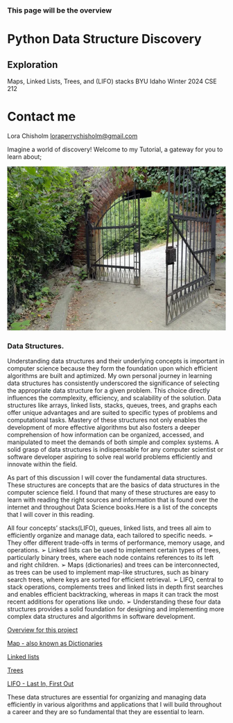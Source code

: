 ### This page will be the overview

# Python Data Structure Discovery

## Exploration

Maps, Linked Lists, Trees, and (LIFO) stacks
BYU Idaho Winter 2024
CSE 212

# Contact me

Lora Chisholm
loraperrychisholm@gmail.com

Imagine a world of discovery!
Welcome to my Tutorial, a gateway for you to learn about;

![Linked list](gateway.jpg "Linked Lists")

### Data Structures.

Understanding data structures and their underlying concepts is important in computer science because they form the foundation upon which efficient algorithms are built and aptimized. My own personal journey in learning data structures has consistently underscored the significance of selecting the appropriate data structure for a given problem. This choice directly influences the commplexity, efficiency, and scalability of the solution. Data structures like arrays, linked lists, stacks, queues, trees, and graphs each offer unique advantages and are suited to specific types of problems and computational tasks. Mastery of these structures not only enables the development of more effective algorithms but also fosters a deeper comprehension of how information can be organized, accessed, and manipulated to meet the demands of both simple and complex systems. A solid grasp of data structures is indispensable for any computer scientist or software developer aspiring to solve real world problems efficiently and innovate within the field.

As part of this discussion I will cover the fundamental data structures. These structures are concepts that are the basics of data structures in the computer science field. I found that many of these structures are easy to learn with reading the right sources and information that is found over the internet and throughout Data Science books.Here is a list of the concepts that I will cover in this reading.

All four concepts’ stacks(LIFO), queues, linked lists, and trees all aim to efficiently organize
and manage data, each tailored to specific needs.
➢ They offer different trade-offs in terms of performance, memory usage, and operations.
➢ Linked lists can be used to implement certain types of trees, particularly binary trees, where
each node contains references to its left and right children.
➢ Maps (dictionaries) and trees can be interconnected, as trees can be used to implement
map-like structures, such as binary search trees, where keys are sorted for efficient
retrieval.
➢ LIFO, central to stack operations, complements trees and linked lists in depth first searches
and enables efficient backtracking, whereas in maps it can track the most recent additions
for operations like undo.
➢ Understanding these four data structures provides a solid foundation for designing and
implementing more complex data structures and algorithms in software development.

[Overview for this project](https://github.com/lachisholm/Data_Structure_Discovery/blob/main/Overview.md)

[Map - also known as Dictionaries](https://github.com/lachisholm/Data_Structure_Discovery/blob/main/Maps.md)

[Linked lists](https://github.com/lachisholm/Data_Structure_Discovery/blob/main/Links.md)

[Trees](https://github.com/lachisholm/Data_Structure_Discovery/blob/main/Trees.md)

[LIFO - Last In, First Out](https://github.com/lachisholm/Data_Structure_Discovery/blob/main/LIFO.md)

These data structures are essential for organizing and managing data efficiently in various algorithms and applications that I will build throughout a career and they are so fundamental that they are essential to learn.
